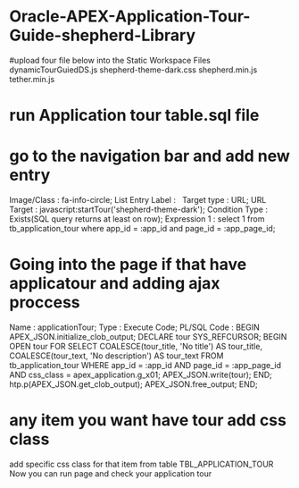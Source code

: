 # Oracle-APEX-Application-Tour-Guide-shepherd-Library

#upload four file below into the Static Workspace Files
dynamicTourGuiedDS.js
shepherd-theme-dark.css
shepherd.min.js
tether.min.js

# run Application tour table.sql file

# go to the navigation bar and add new entry
Image/Class       : fa-info-circle;
List Entry Label  : &nbsp;
Target type       : URL;
URL Target        : javascript:startTour('shepherd-theme-dark');
Condition Type    : Exists(SQL query returns at least on row);
Expression 1      : select 1 
                    from   tb_application_tour 
                    where  app_id = :app_id 
                    and    page_id = :app_page_id;

# Going into the page if that have applicatour and adding ajax proccess 
Name : applicationTour;
Type : Execute Code;
PL/SQL Code : 
  BEGIN
    APEX_JSON.initialize_clob_output;
    DECLARE
        tour SYS_REFCURSOR;
    BEGIN
        OPEN tour FOR
            SELECT COALESCE(tour_title, 'No title') AS tour_title,
                   COALESCE(tour_text, 'No description') AS tour_text
            FROM tb_application_tour
            WHERE app_id = :app_id 
            AND page_id =  :app_page_id
            AND css_class = apex_application.g_x01;
        APEX_JSON.write(tour);
    END;
    htp.p(APEX_JSON.get_clob_output);
    APEX_JSON.free_output;
END;


# any item you want have tour add css class
add specific css class for that item from table TBL_APPLICATION_TOUR
Now you can run page and check your application tour
